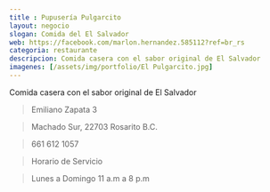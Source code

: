 ```yaml
---
title : Pupusería Pulgarcito
layout: negocio
slogan: Comida del El Salvador
web: https://facebook.com/marlon.hernandez.585112?ref=br_rs
categoria: restaurante
descripcion: Comida casera con el sabor original de El Salvador 
imagenes: [/assets/img/portfolio/El Pulgarcito.jpg]
---
```


Comida casera con el sabor original de El Salvador 

>Emiliano Zapata 3 

>Machado Sur, 22703 Rosarito B.C. 

>661 612 1057

>Horario de Servicio 

>Lunes a Domingo 11 a.m a 8 p.m 

